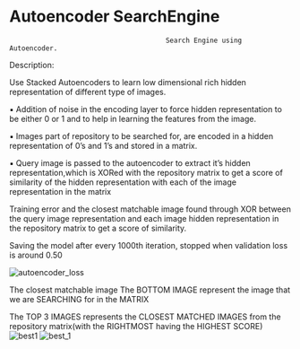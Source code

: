 # Autoencoder SearchEngine
 
                                           Search Engine using Autoencoder.
  
Description:

Use Stacked Autoencoders to learn low dimensional rich hidden representation of
different type of images.

▪ Addition of noise in the encoding layer to force hidden representation to be either 0 or 1 and to help in learning the features from the image. 

▪ Images part of repository to be searched for, are encoded in a hidden representation of 0’s and 1’s
and stored in a matrix.

▪ Query image is passed to the autoencoder to extract it’s hidden representation,which is XORed with
the repository matrix to get a score of similarity of the hidden representation with each of the image
representation in the matrix


Training error and the closest matchable image found through XOR between the query image representation and each image hidden representation in the repository matrix to get a score of similarity.

Saving the model after every 1000th iteration, stopped when validation loss is around 0.50

![autoencoder_loss](https://user-images.githubusercontent.com/23450113/80243698-f8ac0d00-8667-11ea-94ee-a0beb4829c19.png)


The closest matchable image 
The BOTTOM IMAGE represent the image that we are SEARCHING for in the MATRIX

The TOP 3 IMAGES represents the CLOSEST MATCHED IMAGES from the repository matrix(with the RIGHTMOST having the HIGHEST SCORE)
![best1](https://user-images.githubusercontent.com/23450113/80243631-dd410200-8667-11ea-99c0-5bc832c83327.png)
![best_1](https://user-images.githubusercontent.com/23450113/80243637-df0ac580-8667-11ea-8808-739b18ddc17c.png)

